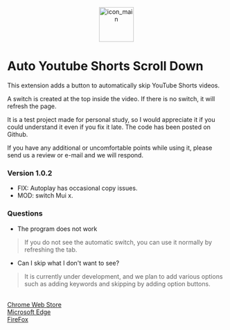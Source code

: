 <div align="center">
  <img width="80" alt="icon_main" src="https://user-images.githubusercontent.com/34180230/222903851-bc1b56d4-480f-4f4d-b408-33db18fc151b.png">
</div>

<h1>Auto Youtube Shorts Scroll Down</h1>
<p>This extension adds a button to automatically skip YouTube Shorts videos.</p>

A switch is created at the top inside the video.
If there is no switch, it will refresh the page.

It is a test project made for personal study, so I would appreciate it if you could understand it even if you fix it late.
The code has been posted on Github.

If you have any additional or uncomfortable points while using it, please send us a review or e-mail and we will respond.

### Version 1.0.2
- FIX: Autoplay has occasional copy issues.
- MOD: switch Mui x.

### Questions
- The program does not work
 > If you do not see the automatic switch, you can use it normally by refreshing the tab.

- Can I skip what I don't want to see?
 > It is currently under development, and we plan to add various options such as adding keywords and skipping by adding option buttons.

<br />
<a href="https://chrome.google.com/webstore/detail/auto-youtube-shorts-scrol/bfofdkanfmkkbngkmhmcjichambccene">Chrome Web Store</a>
<br />
<a href="https://microsoftedge.microsoft.com/addons/detail/auto-youtube-shorts-scrol/ebndgghmhjpnnpfmamijhgpdihpglfhj">Microsoft Edge</a>
<br />
<a href="https://addons.mozilla.org/firefox/addon/autoyoutubeshortsscrolldown/">FireFox</a>
